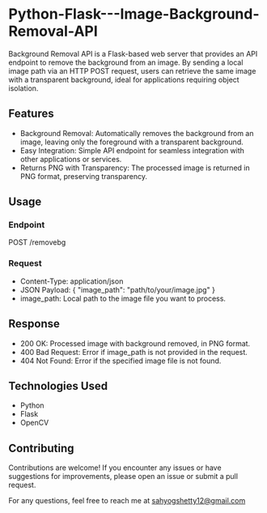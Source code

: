 # Python-Flask---Image-Background-Removal-API
Background Removal API is a Flask-based web server that provides an API endpoint to remove the background from an image. By sending a local image path via an HTTP POST request, users can retrieve the same image with a transparent background, ideal for applications requiring object isolation.

## Features
- Background Removal: Automatically removes the background from an image, leaving only the foreground with a transparent background.
- Easy Integration: Simple API endpoint for seamless integration with other applications or services.
- Returns PNG with Transparency: The processed image is returned in PNG format, preserving transparency.

## Usage
### Endpoint
POST /removebg

### Request
- Content-Type: application/json
- JSON Payload:
  {
    "image_path": "path/to/your/image.jpg"
  }
- image_path: Local path to the image file you want to process.

## Response
- 200 OK: Processed image with background removed, in PNG format.
- 400 Bad Request: Error if image_path is not provided in the request.
- 404 Not Found: Error if the specified image file is not found.

## Technologies Used
- Python
- Flask
- OpenCV

## Contributing
Contributions are welcome! If you encounter any issues or have suggestions for improvements, please open an issue or submit a pull request.

For any questions, feel free to reach me at sahyogshetty12@gmail.com
